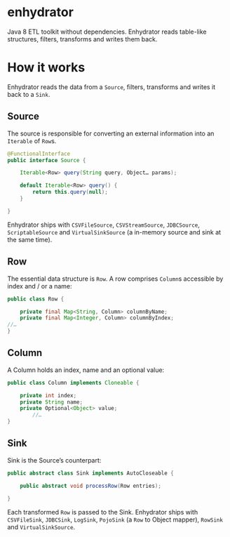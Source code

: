 enhydrator
==========

Java 8 ETL toolkit without dependencies. Enhydrator reads table-like structures, filters, transforms and writes them back.

# How it works

Enhydrator reads the data from a `Source`, filters, transforms and writes it back to a `Sink`.

## Source

The source is responsible for converting an external information into an `Iterable` of `Row`s.

```java
@FunctionalInterface
public interface Source {

    Iterable<Row> query(String query, Object… params);

    default Iterable<Row> query() {
        return this.query(null);
    }

}
```
Enhydrator ships with `CSVFileSource`, `CSVStreamSource`, `JDBCSource`, `ScriptableSource` and `VirtualSinkSource` (a in-memory source and sink at the same time).

## Row

The essential data structure is `Row`. A row comprises `Column`s accessible by index and / or a name:

```java
public class Row {

    private final Map<String, Column> columnByName;
    private final Map<Integer, Column> columnByIndex;
//…
}
```

## Column

A Column holds an index, name and an optional value:

```java
public class Column implements Cloneable {

    private int index;
    private String name;
    private Optional<Object> value;
		//…
}
```

## Sink

Sink is the Source’s counterpart:

```java
public abstract class Sink implements AutoCloseable {

    public abstract void processRow(Row entries);

}
```

Each transformed `Row` is passed to the Sink. Enhydrator ships with `CSVFileSink`, `JDBCSink`, `LogSink`, `PojoSink` (a `Row` to Object mapper), `RowSink` and `VirtualSinkSource`.


